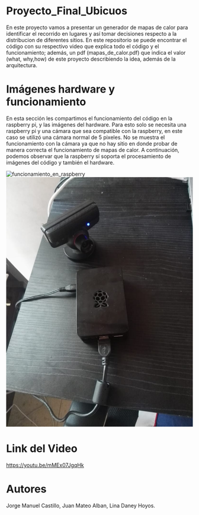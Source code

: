# Proyecto_Final_Ubicuos

En este proyecto vamos a presentar un generador de mapas de calor para identificar el recorrido en lugares y así tomar decisiones respecto a la distribucion de diferentes sitios. En este repositorio se puede encontrar el código con su respectivo video que explica todo el código y el funcionamiento; además, un pdf (mapas_de_calor.pdf) que indica el valor (what, why,how) de este proyecto describiendo la idea, además de la arquitectura.

# Imágenes hardware y funcionamiento

En esta sección les compartimos el funcionamiento del código en la raspberry pi, y las imágenes del hardware. Para esto solo se necesita una raspberry pi y una cámara que sea compatible con la raspberry, en este caso se utilizó una cámara normal de 5 pixeles. No se muestra el funcionamiento con la cámara ya que no hay sitio en donde probar de manera correcta el funcionamiento de mapas de calor. A continuación, podemos observar que la raspberry sí soporta el procesamiento de imágenes del código y también el hardware.

![funcionamiento_en_raspberry](funcionamiento_en_raspberry.gif)
![Hardware](hardware.jpeg)

# Link del Video

https://youtu.be/mMEx07JgqHk

# Autores
Jorge Manuel Castillo, Juan Mateo Alban, Lina Daney Hoyos.
